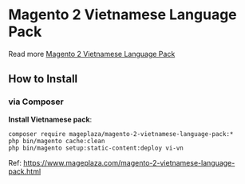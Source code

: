 # Magento 2 Vietnamese Language Pack

Read more [Magento 2 Vietnamese Language Pack](https://www.mageplaza.com/magento-2-vietnamese-language-pack.html)

## How to Install


### via Composer

**Install Vietnamese pack**:

```
composer require mageplaza/magento-2-vietnamese-language-pack:*
php bin/magento cache:clean
php bin/magento setup:static-content:deploy vi-vn

```


Ref: https://www.mageplaza.com/magento-2-vietnamese-language-pack.html
